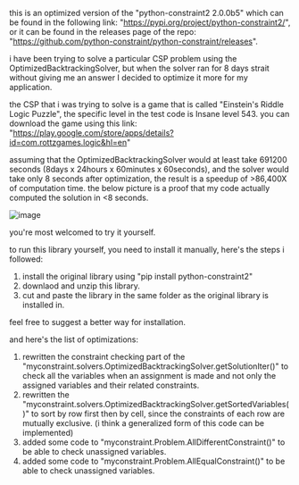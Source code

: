 this is an optimized version of the "python-constraint2 2.0.0b5" which can be found in the following link: "https://pypi.org/project/python-constraint2/", or it can be found in the releases page of the repo: "https://github.com/python-constraint/python-constraint/releases".

i have been trying to solve a particular CSP problem using the OptimizedBacktrackingSolver, but when the solver ran for 8 days strait without giving me an answer I decided to optimize it more for my application.

the CSP that i was trying to solve is a game that is called "Einstein's Riddle Logic Puzzle", the specific level in the test code is Insane level 543. you can download the game using this link: "https://play.google.com/store/apps/details?id=com.rottzgames.logic&hl=en"

assuming that the OptimizedBacktrackingSolver would at least take 691200 seconds (8days x 24hours x 60minutes x 60seconds), and the solver would take only 8 seconds after optimization, the result is a speedup of >86,400X of computation time. the below picture is a proof that my code actually computed the solution in <8 seconds.

![image](https://github.com/bmkaat/erbfs/assets/109302756/843ffd36-f27c-4d85-b77a-9926cfde45d4)

you're most welcomed to try it yourself.

to run this library yourself, you need to install it manually, here's the steps i followed:
1. install the original library using "pip install python-constraint2"
2. downlaod and unzip this library.
3. cut and paste the library in the same folder as the original library is installed in.

feel free to suggest a better way for installation.

and here's the list of optimizations:
1. rewritten the constraint checking part of the "myconstraint.solvers.OptimizedBacktrackingSolver.getSolutionIter()" to check all the variables when an assignment is made and not only the assigned variables and their related constraints.
2. rewritten the "myconstraint.solvers.OptimizedBacktrackingSolver.getSortedVariables()" to sort by row first then by cell, since the constraints of each row are mutually exclusive. (i think a generalized form of this code can be implemented)
3. added some code to "myconstraint.Problem.AllDifferentConstraint()" to be able to check unassigned variables.
4. added some code to "myconstraint.Problem.AllEqualConstraint()" to be able to check unassigned variables.
